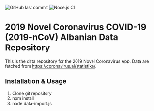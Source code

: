 ![GitHub last commit](https://img.shields.io/github/last-commit/lucil/covid19-albanian-data) ![Node.js CI](https://github.com/lucil/covid19-albanian-data/workflows/Node.js%20CI/badge.svg)


# 2019 Novel Coronavirus COVID-19 (2019-nCoV) Albanian Data Repository 


This is the data repository for the 2019 Novel Coronavirus App.
Data are fetched from https://coronavirus.al/statistika/.

## Installation & Usage
1. Clone git repository
2. npm install
3. node data-import.js